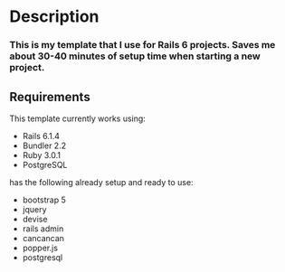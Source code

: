 # Description
### This is my template that I use for Rails 6 projects. Saves me about 30-40 minutes of setup time when starting a new project.

## Requirements
This template currently works using:

* Rails 6.1.4
* Bundler 2.2
* Ruby 3.0.1
* PostgreSQL

has the following already setup and ready to use:
* bootstrap 5
* jquery
* devise
* rails admin
* cancancan
* popper.js
* postgresql
